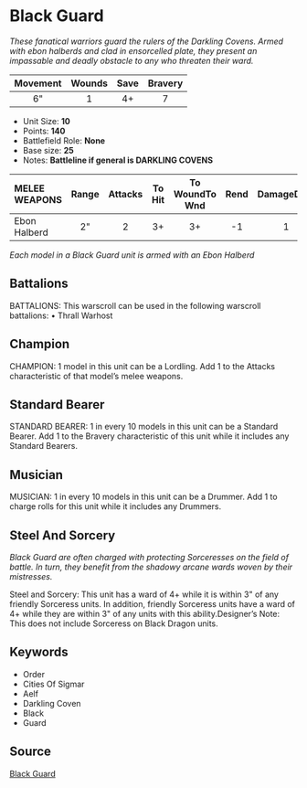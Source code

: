 # Black Guard

_These fanatical warriors guard the rulers of the Darkling Covens. Armed with ebon halberds and clad in ensorcelled plate, they present an impassable and deadly obstacle to any who threaten their ward._


| Movement | Wounds | Save | Bravery |
|:--------:|:------:|:----:|:-------:|
| 6" | 1 | 4+ | 7 |

* Unit Size: **10**
* Points: **140**
* Battlefield Role: **None**
* Base size: **25**
* Notes: **Battleline if general is DARKLING COVENS**

| MELEE WEAPONS | Range | Attacks | To Hit | To WoundTo Wnd | Rend | DamageDmg |
|:---|:--:|:--:|:--:|:--:|:--:|:--:|
| Ebon Halberd | 2" | 2 | 3+ | 3+ | -1 | 1 |


_Each model in a Black Guard unit is armed with an Ebon Halberd_

## Battalions

BATTALIONS: This warscroll can be used in the following warscroll battalions: • Thrall Warhost

## Champion

CHAMPION: 1 model in this unit can be a Lordling. Add 1 to the Attacks characteristic of that model’s melee weapons.

## Standard Bearer

STANDARD BEARER: 1 in every 10 models in this unit can be a Standard Bearer. Add 1 to the Bravery characteristic of this unit while it includes any Standard Bearers.

## Musician

MUSICIAN: 1 in every 10 models in this unit can be a Drummer. Add 1 to charge rolls for this unit while it includes any Drummers.

## Steel And Sorcery

_Black Guard are often charged with protecting Sorceresses on the field of battle. In turn, they benefit from the shadowy arcane wards woven by their mistresses._

Steel and Sorcery: This unit has a ward of 4+ while it is within 3" of any friendly Sorceress units. In addition, friendly Sorceress units have a ward of 4+ while they are within 3" of any units with this ability.Designer’s Note: This does not include Sorceress on Black Dragon units.

## Keywords

* Order
* Cities Of Sigmar
* Aelf
* Darkling Coven
* Black
* Guard


## Source

[Black Guard](https://wahapedia.ru/aos3/factions/cities-of-sigmar/Black-Guard)
